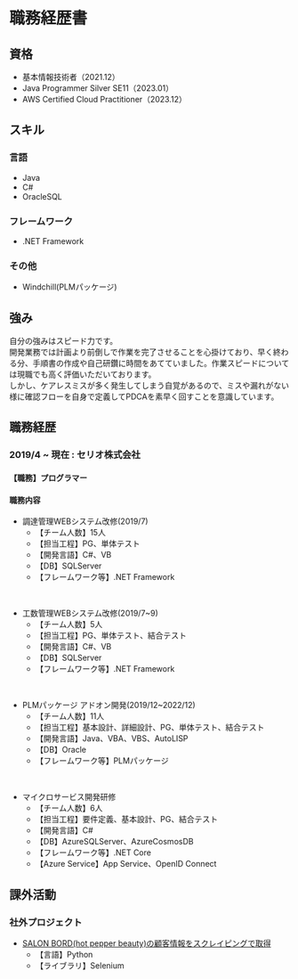 # 職務経歴書

## 資格
- 基本情報技術者（2021.12）
- Java Programmer Silver SE11（2023.01）
- AWS Certified Cloud Practitioner（2023.12）

## スキル

### 言語
- Java
- C#
- OracleSQL

### フレームワーク
- .NET Framework

### その他
- Windchill(PLMパッケージ)

## 強み
自分の強みはスピード力です。  
開発業務では計画より前倒しで作業を完了させることを心掛けており、早く終わる分、手順書の作成や自己研鑽に時間をあてていました。作業スピードについては現職でも高く評価いただいております。  
しかし、ケアレスミスが多く発生してしまう自覚があるので、ミスや漏れがない様に確認フローを自身で定義してPDCAを素早く回すことを意識しています。

## 職務経歴

### 2019/4 ~ 現在 : セリオ株式会社

#### 【職務】プログラマー

#### 職務内容

- 調達管理WEBシステム改修(2019/7)
  - 【チーム人数】15人
  - 【担当工程】PG、単体テスト
  - 【開発言語】C#、VB
  - 【DB】SQLServer
  - 【フレームワーク等】.NET Framework

<br>

- 工数管理WEBシステム改修(2019/7~9)
  - 【チーム人数】5人
  - 【担当工程】PG、単体テスト、結合テスト
  - 【開発言語】C#、VB
  - 【DB】SQLServer
  - 【フレームワーク等】.NET Framework

<br>

- PLMパッケージ アドオン開発(2019/12~2022/12)
  - 【チーム人数】11人
  - 【担当工程】基本設計、詳細設計、PG、単体テスト、結合テスト
  - 【開発言語】Java、VBA、VBS、AutoLISP
  - 【DB】Oracle
  - 【フレームワーク等】PLMパッケージ

<br>

- マイクロサービス開発研修
  - 【チーム人数】6人
  - 【担当工程】要件定義、基本設計、PG、結合テスト 
  - 【開発言語】C#
  - 【DB】AzureSQLServer、AzureCosmosDB
  - 【フレームワーク等】.NET Core
  - 【Azure Service】App Service、OpenID Connect

## 課外活動

### 社外プロジェクト

- [SALON BORD(hot pepper beauty)の顧客情報をスクレイピングで取得](https://github.com/u-enginner/scraping)
  - 【言語】Python
  - 【ライブラリ】Selenium
